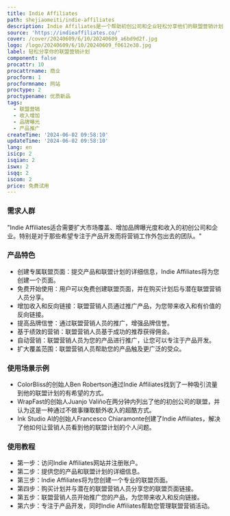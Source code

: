 ```yaml
---
title: Indie Affiliates
path: shejiaomeiti/indie-affiliates
description: Indie Affiliates是一个帮助初创公司和企业轻松分享他们的联盟营销计划给全球联盟营销人员的平台，从而增加收入、反向链接和品牌曝光。
source: 'https://indieaffiliates.co/'
cover: /cover/20240609/6/10/20240609_a6bd9d2f.jpg
logo: /logo/20240609/6/10/20240609_f0612e38.jpg
label: 轻松分享你的联盟营销计划
component: false
procattr: 10
procattrname: 商业
procform: 1
procformname: 网站
proctype: 2
proctypename: 优质新品
tags:
  - 联盟营销
  - 收入增加
  - 品牌曝光
  - 产品推广
createTime: '2024-06-02 09:58:10'
updateTime: '2024-06-02 09:58:10'
lang: en
isicp: 2
isqian: 2
iswx: 2
isqq: 2
iscom: 2
price: 免费试用
---
```




### 需求人群
"Indie Affiliates适合需要扩大市场覆盖、增加品牌曝光度和收入的初创公司和企业。特别是对于那些希望专注于产品开发而将营销工作外包出去的团队。"

### 产品特色
* 创建专属联盟页面：提交产品和联盟计划的详细信息，Indie Affiliates将为您创建一个页面。
* 免费开始使用：用户可以免费创建联盟页面，并在购买计划后与潜在联盟营销人员分享。
* 增加收入和反向链接：联盟营销人员通过推广产品，为您带来收入和有价值的反向链接。
* 提高品牌信誉：通过联盟营销人员的推广，增强品牌信誉。
* 基于绩效的营销：联盟营销人员基于成功的推荐获得佣金。
* 自动营销：联盟营销人员为您的产品进行推广，让您可以专注于产品开发。
* 扩大覆盖范围：联盟营销人员帮助您的产品触及更广泛的受众。

### 使用场景示例
* ColorBliss的创始人Ben Robertson通过Indie Affiliates找到了一种吸引流量到他的联盟计划的有希望的方式。
* WrapFast的创始人Juanjo Valiño在两分钟内列出了他的初创公司的联盟，并认为这是一种通过不做事赚取额外收入的超酷方式。
* Ink Studio AI的创始人Francesco Chiaramonte创建了Indie Affiliates，解决了他如何让营销人员看到他的联盟计划的个人问题。

### 使用教程
* 第一步：访问Indie Affiliates网站并注册账户。
* 第二步：提供您的产品和联盟计划的详细信息。
* 第三步：Indie Affiliates将为您创建一个专业的联盟页面。
* 第四步：购买计划并与潜在的联盟营销人员分享您的联盟页面链接。
* 第五步：联盟营销人员开始推广您的产品，为您带来收入和反向链接。
* 第六步：专注于产品开发，同时Indie Affiliates帮助您管理联盟营销活动。

  
